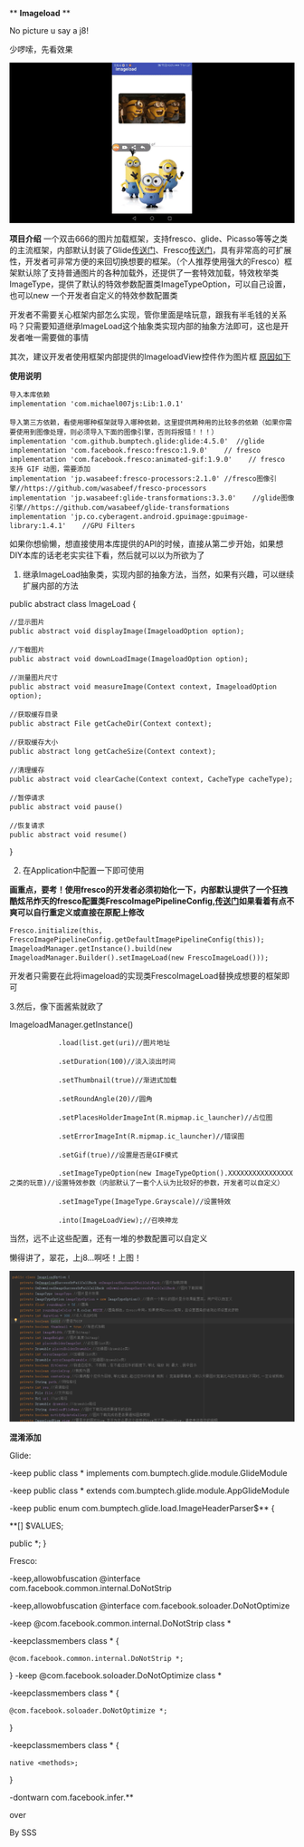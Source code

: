  ** **Imageload** ** 

No picture u say a j8!

少啰嗦，先看效果

![闭嘴看图](https://github.com/michael007js/Imageload/blob/master/images/03.gif "闭嘴看图")


 **项目介绍** 
一个双击666的图片加载框架，支持fresco、glide、Picasso等等之类的主流框架，内部默认封装了Glide[传送门](https://github.com/michael007js/Imageload/blob/master/Lib/src/main/java/com/sss/imageload/imp/GlideImageLoad.java)、Fresco[传送门](https://github.com/michael007js/Imageload/blob/master/Lib/src/main/java/com/sss/imageload/imp/FrescoImageLoad.java)，具有非常高的可扩展性，开发者可非常方便的来回切换想要的框架。（个人推荐使用强大的Fresco）框架默认除了支持普通图片的各种加载外，还提供了一套特效加载，特效枚举类ImageType，提供了默认的特效参数配置类ImageTypeOption，可以自己设置，也可以new 一个开发者自定义的特效参数配置类

开发者不需要关心框架内部怎么实现，管你里面是啥玩意，跟我有半毛钱的关系吗？只需要知道继承ImageLoad这个抽象类实现内部的抽象方法即可，这也是开发者唯一需要做的事情

其次，建议开发者使用框架内部提供的ImageloadView控件作为图片框
[原因如下](https://github.com/michael007js/Imageload/blob/master/Lib/src/main/java/com/sss/imageload/widget/ImageloadView.java)

 **使用说明** 
    
    导入本库依赖
    implementation 'com.michael007js:Lib:1.0.1'
 
    导入第三方依赖，看使用哪种框架就导入哪种依赖，这里提供两种用的比较多的依赖（如果你需要使用到图像处理，则必须导入下面的图像引擎，否则将报错！！！）
    implementation 'com.github.bumptech.glide:glide:4.5.0'  //glide
    implementation 'com.facebook.fresco:fresco:1.9.0'    // fresco
    implementation 'com.facebook.fresco:animated-gif:1.9.0'    // fresco     支持 GIF 动图，需要添加
    implementation 'jp.wasabeef:fresco-processors:2.1.0' //fresco图像引擎//https://github.com/wasabeef/fresco-processors
    implementation 'jp.wasabeef:glide-transformations:3.3.0'    //glide图像引擎//https://github.com/wasabeef/glide-transformations
    implementation 'jp.co.cyberagent.android.gpuimage:gpuimage-library:1.4.1'    //GPU Filters
    
    
    
如果你想偷懒，想直接使用本库提供的API的时候，直接从第二步开始，如果想DIY本库的话老老实实往下看，然后就可以以为所欲为了

1. 继承ImageLoad抽象类，实现内部的抽象方法，当然，如果有兴趣，可以继续扩展内部的方法

public abstract class ImageLoad {

    //显示图片
    public abstract void displayImage(ImageloadOption option);

    //下载图片
    public abstract void downLoadImage(ImageloadOption option);
    
    //测量图片尺寸
    public abstract void measureImage(Context context, ImageloadOption option);

    //获取缓存目录
    public abstract File getCacheDir(Context context);

    //获取缓存大小
    public abstract long getCacheSize(Context context);

    //清理缓存
    public abstract void clearCache(Context context, CacheType cacheType);

    //暂停请求
    public abstract void pause() 

    //恢复请求
    public abstract void resume() 
    
}

2. 在Application中配置一下即可使用

 **画重点，要考！使用fresco的开发者必须初始化一下，内部默认提供了一个狂拽酷炫吊炸天的fresco配置类FrescoImagePipelineConfig,[传送门](https://github.com/michael007js/Imageload/blob/master/Lib/src/main/java/com/sss/imageload/frescoConfig/FrescoImagePipelineConfig.java)如果看着有点不爽可以自行重定义或直接在原配上修改** 
    
    Fresco.initialize(this, FrescoImagePipelineConfig.getDefaultImagePipelineConfig(this));
    ImageloadManager.getInstance().build(new ImageloadManager.Builder().setImageLoad(new FrescoImageLoad())); 

开发者只需要在此将imageload的实现类FrescoImageLoad替换成想要的框架即可



3.然后，像下面酱紫就欧了

   ImageloadManager.getInstance()

                .load(list.get(uri)//图片地址

                .setDuration(100)//淡入淡出时间

                .setThumbnail(true)//渐进式加载

                .setRoundAngle(20)//圆角

                .setPlacesHolderImageInt(R.mipmap.ic_launcher)//占位图

                .setErrorImageInt(R.mipmap.ic_launcher)//错误图

                .setGif(true)//设置是否是GIF模式

                .setImageTypeOption(new ImageTypeOption().XXXXXXXXXXXXXXXX之类的玩意)//设置特效参数（内部默认了一套个人认为比较好的参数，开发者可以自定义）

                .setImageType(ImageType.Grayscale)//设置特效

                .into(ImageLoadView);//召唤神龙


当然，远不止这些配置，还有一堆的参数配置可以自定义       


懒得讲了，翠花，上j8...啊呸！上图！

![XXX](https://github.com/michael007js/Imageload/blob/master/images/01.png "QQ截图20180717143419.png")


**混淆添加**

Glide:

-keep public class * implements com.bumptech.glide.module.GlideModule

-keep public class * extends com.bumptech.glide.module.AppGlideModule

-keep public enum com.bumptech.glide.load.ImageHeaderParser$** {

**[] $VALUES;

  public *;
}

Fresco:

-keep,allowobfuscation @interface com.facebook.common.internal.DoNotStrip

-keep,allowobfuscation @interface com.facebook.soloader.DoNotOptimize

-keep @com.facebook.common.internal.DoNotStrip class *

-keepclassmembers class * {

    @com.facebook.common.internal.DoNotStrip *;
}
-keep @com.facebook.soloader.DoNotOptimize class *

-keepclassmembers class * {

    @com.facebook.soloader.DoNotOptimize *;
}

-keepclassmembers class * {

    native <methods>;
}

-dontwarn com.facebook.infer.**

 over

 By SSS





